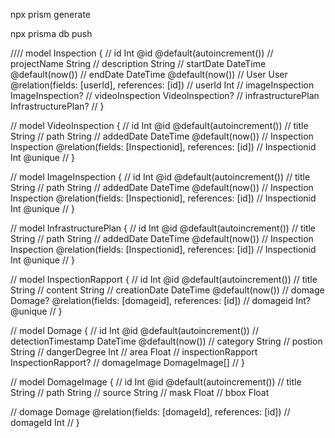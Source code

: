 

npx prism generate

npx prisma db push



//// model Inspection {
//   id                 Int                 @id @default(autoincrement())
//   projectName        String
//   description        String
//   startDate          DateTime            @default(now())
//   endDate            DateTime            @default(now())
//   User               User                @relation(fields: [userId], references: [id])
//   userId             Int
//   imageInspection    ImageInspection?
//   videoInspection    VideoInspection?
//   infrastructurePlan InfrastructurePlan?
// }

// model VideoInspection {
//   id           Int        @id @default(autoincrement())
//   title        String
//   path         String
//   addedDate    DateTime   @default(now())
//   Inspection   Inspection @relation(fields: [Inspectionid], references: [id])
//   Inspectionid Int        @unique
// }

// model ImageInspection {
//   id           Int        @id @default(autoincrement())
//   title        String
//   path         String
//   addedDate    DateTime   @default(now())
//   Inspection   Inspection @relation(fields: [Inspectionid], references: [id])
//   Inspectionid Int        @unique
// }

// model InfrastructurePlan {
//   id           Int        @id @default(autoincrement())
//   title        String
//   path         String
//   addedDate    DateTime   @default(now())
//   Inspection   Inspection @relation(fields: [Inspectionid], references: [id])
//   Inspectionid Int        @unique
// }

// model InspectionRapport {
//   id           Int      @id @default(autoincrement())
//   title        String
//   content      String
//   creationDate DateTime @default(now())
//   domage       Domage?  @relation(fields: [domageid], references: [id])
//   domageid     Int?     @unique
// }

// model Domage {
//   id                 Int                @id @default(autoincrement())
//   detectionTimestamp DateTime           @default(now())
//   category           String
//   postion            String
//   dangerDegree       Int
//   area               Float
//   inspectionRapport  InspectionRapport?
//   domageImage        DomageImage[]
// }

// model DomageImage {
//   id     Int    @id @default(autoincrement())
//   title  String
//   path   String
//   source String
//   mask   Float
//   bbox   Float

//   domage   Domage @relation(fields: [domageId], references: [id])
//   domageId Int
// }
